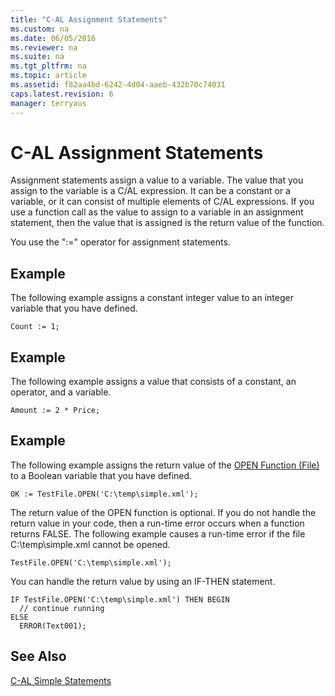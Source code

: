 ```yaml
---
title: "C-AL Assignment Statements"
ms.custom: na
ms.date: 06/05/2016
ms.reviewer: na
ms.suite: na
ms.tgt_pltfrm: na
ms.topic: article
ms.assetid: f82aa4bd-6242-4d04-aaeb-432b70c74031
caps.latest.revision: 6
manager: terryaus
---
```

# C-AL Assignment Statements
Assignment statements assign a value to a variable. The value that you assign to the variable is a C\/AL expression. It can be a constant or a variable, or it can consist of multiple elements of C\/AL expressions. If you use a function call as the value to assign to a variable in an assignment statement, then the value that is assigned is the return value of the function.  
  
 You use the ":\=" operator for assignment statements.  
  
## Example  
 The following example assigns a constant integer value to an integer variable that you have defined.  
  
```  
Count := 1;  
```  
  
## Example  
 The following example assigns a value that consists of a constant, an operator, and a variable.  
  
```  
Amount := 2 * Price;  
```  
  
## Example  
 The following example assigns the return value of the [OPEN Function \(File\)](OPEN-Function--File-.md) to a Boolean variable that you have defined.  
  
```  
OK := TestFile.OPEN('C:\temp\simple.xml');  
```  
  
 The return value of the OPEN function is optional. If you do not handle the return value in your code, then a run\-time error occurs when a function returns FALSE. The following example causes a run\-time error if the file C:\\temp\\simple.xml cannot be opened.  
  
```  
TestFile.OPEN('C:\temp\simple.xml');  
```  
  
 You can handle the return value by using an IF\-THEN statement.  
  
```  
IF TestFile.OPEN('C:\temp\simple.xml') THEN BEGIN  
  // continue running  
ELSE  
  ERROR(Text001);  
```  
  
## See Also  
 [C\-AL Simple Statements](C-AL-Simple-Statements.md)